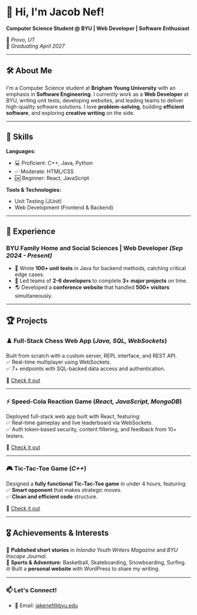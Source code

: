 # 👋 Hi, I'm Jacob Nef!  

**Computer Science Student @ BYU | Web Developer | Software Enthusiast**  

📍 *Provo, UT*  
📅 *Graduating April 2027*  

---

## 🛠️ About Me  

I'm a Computer Science student at **Brigham Young University** with an emphasis in **Software Engineering**. I currently work as a **Web Developer** at BYU, writing unit tests, developing websites, and leading teams to deliver high-quality software solutions. I love **problem-solving**, building **efficient software**, and exploring **creative writing** on the side.  

---

## 🚀 Skills  

**Languages:**  
- 💻 Proficient: C++, Java, Python  
- ✅ Moderate: HTML/CSS  
- 🆗 Beginner: React, JavaScript  

**Tools & Technologies:**  
- Unit Testing (JUnit)  
- Web Development (Frontend & Backend)  

---

## 💼 Experience  

### **BYU Family Home and Social Sciences | Web Developer** *(Sep 2024 - Present)*  
- 🧪 Wrote **100+ unit tests** in Java for backend methods, catching critical edge cases.  
- 👥 Led teams of **2-6 developers** to complete **3+ major projects** on time.  
- 🌎 Developed a **conference website** that handled **500+ visitors** simultaneously.  

---

## 🏆 Projects  

### ♟️ **Full-Stack Chess Web App** (*Java, SQL, WebSockets*)  
Built from scratch with a custom server, REPL interface, and REST API.  
✅ Real-time multiplayer using WebSockets.  
✅ 7+ endpoints with SQL-backed data access and authentication.

🔗 [Check it out](https://github.com/jakenef/chess)  

---

### ⚡ **Speed-Cola Reaction Game** (*React, JavaScript, MongoDB*)  
Deployed full-stack web app built with React, featuring:  
✅ Real-time gameplay and live leaderboard via WebSockets.  
✅ Auth token–based security, content filtering, and feedback from 10+ testers.

🔗 [Check it out](https://github.com/jakenef/speed-cola-game)

---

### 🎮 **Tic-Tac-Toe Game** (*C++*)  
Designed a **fully functional Tic-Tac-Toe game** in under 4 hours, featuring:  
✅ **Smart opponent** that makes strategic moves.  
✅ **Clean and efficient code** structure.  

🔗 [Check it out](https://github.com/jakenef/ticTacToe)  

---

## 🎖️ Achievements & Interests  

🏅 **Published short stories** in *Inlandia Youth Writers Magazine* and *BYU Inscape Journal*.  
🏀 **Sports & Adventure:** Basketball, Skateboarding, Snowboarding, Surfing.  
🌐 Built a **personal website** with WordPress to share my writing.  

---

### 📫 Let's Connect!  
- 📧 Email: jakenef@byu.edu  

